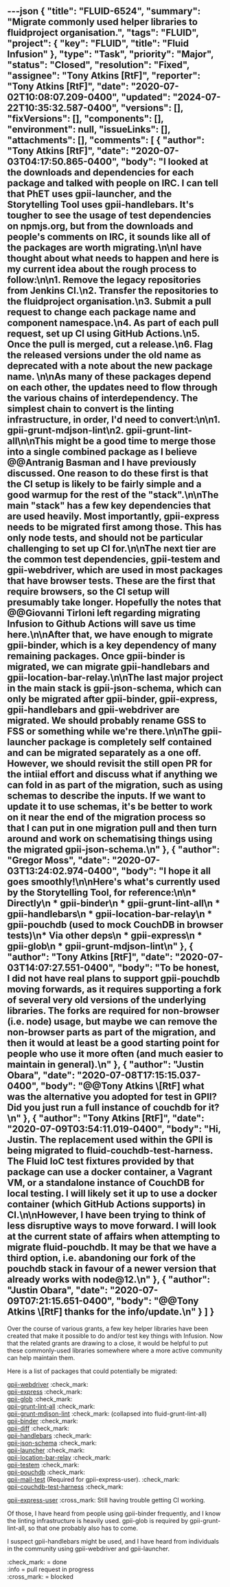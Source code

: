 ---json
{
  "title": "FLUID-6524",
  "summary": "Migrate commonly used helper libraries to fluidproject organisation.",
  "tags": "FLUID",
  "project": {
    "key": "FLUID",
    "title": "Fluid Infusion"
  },
  "type": "Task",
  "priority": "Major",
  "status": "Closed",
  "resolution": "Fixed",
  "assignee": "Tony Atkins [RtF]",
  "reporter": "Tony Atkins [RtF]",
  "date": "2020-07-02T10:08:07.209-0400",
  "updated": "2024-07-22T10:35:32.587-0400",
  "versions": [],
  "fixVersions": [],
  "components": [],
  "environment": null,
  "issueLinks": [],
  "attachments": [],
  "comments": [
    {
      "author": "Tony Atkins [RtF]",
      "date": "2020-07-03T04:17:50.865-0400",
      "body": "I looked at the downloads and dependencies for each package and talked with people on IRC.  I can tell that PhET uses gpii-launcher, and the Storytelling Tool uses gpii-handlebars.  It's tougher to see the usage of test dependencies on npmjs.org, but from the downloads and people's comments on IRC, it sounds like all of the packages are worth migrating.\n\nI have thought about what needs to happen and here is my current idea about the rough process to follow:\n\n1. Remove the legacy repositories from Jenkins CI.\n2. Transfer the repositories to the fluidproject organisation.\n3. Submit a pull request to change each package name and component namespace.\n4. As part of each pull request, set up CI using GitHub Actions.\n5. Once the pull is merged, cut a release.\n6. Flag the released versions under the old name as deprecated with a note about the new package name.&#x20;\n\nAs many of these packages depend on each other, the updates need to flow through the various chains of interdependency.  The simplest chain to convert is the linting infrastructure, in order, I'd need to convert:\n\n1. gpii-grunt-mdjson-lint\n2. gpii-grunt-lint-all\n\nThis might be a good time to merge those into a single combined package as I believe @@Antranig Basman and I have previously discussed.  One reason to do these first is that the CI setup is likely to be fairly simple and a good warmup for the rest of the \"stack\".\n\nThe main \"stack\" has a few key dependencies that are used heavily.  Most importantly, gpii-express needs to be migrated first among those.  This has only node tests, and should not be particular challenging to set up CI for.\n\nThe next tier are the common test dependencies, gpii-testem and gpii-webdriver, which are used in most packages that have browser tests.  These are the first that require browsers, so the CI setup will presumably take longer.  Hopefully the notes that @@Giovanni Tirloni left regarding migrating Infusion to Github Actions will save us time here.\n\nAfter that, we have enough to migrate gpii-binder, which is a key dependency of many remaining packages.  Once gpii-binder is migrated, we can migrate gpii-handlebars and gpii-location-bar-relay.\n\nThe last major project in the main stack is gpii-json-schema, which can only be migrated after gpii-binder, gpii-express, gpii-handlebars and gpii-webdriver are migrated.  We should probably rename GSS to FSS or something while we're there.\n\nThe gpii-launcher package is completely self contained and can be migrated separately as a one off.  However, we should revisit the still open PR for the intiial effort and discuss what if anything we can fold in as part of the migration, such as using schemas to describe the inputs.  If we want to update it to use schemas, it's be better to work on it near the end of the migration process so that I can put in one migration pull and then turn around and work on schematising things using the migrated gpii-json-schema.\n"
    },
    {
      "author": "Gregor Moss",
      "date": "2020-07-03T13:24:02.974-0400",
      "body": "I hope it all goes smoothly!\n\nHere's what's currently used by the Storytelling Tool, for reference:\n\n* Directly\n  * gpii-binder\n  * gpii-grunt-lint-all\n  * gpii-handlebars\n  * gpii-location-bar-relay\n  * **gpii-pouchdb** (used to mock CouchDB in browser tests)\n* Via other deps\n  * gpii-express\n  * gpii-glob\n  * gpii-grunt-mdjson-lint\n"
    },
    {
      "author": "Tony Atkins [RtF]",
      "date": "2020-07-03T14:07:27.551-0400",
      "body": "To be honest, I did not have real plans to support gpii-pouchdb moving forwards, as it requires supporting a fork of several very old versions of the underlying libraries.  The forks are required for non-browser (i.e. node) usage, but maybe we can remove the non-browser parts as part of the migration, and then it would at least be a good starting point for people who use it more often (and much easier to maintain in general).\n"
    },
    {
      "author": "Justin Obara",
      "date": "2020-07-08T17:15:15.037-0400",
      "body": "@@Tony Atkins \\[RtF] what was the alternative you adopted for test in GPII? Did you just run a full instance of couchdb for it?\n"
    },
    {
      "author": "Tony Atkins [RtF]",
      "date": "2020-07-09T03:54:11.019-0400",
      "body": "Hi, Justin.  The replacement used within the GPII is being migrated to fluid-couchdb-test-harness.  The Fluid IoC test fixtures provided by that package can use a docker container, a Vagrant VM, or a standalone instance of CouchDB for local testing.  I will likely set it up to use a docker container (which GitHub Actions supports) in CI.\n\nHowever, I have been trying to think of less disruptive ways to move forward.  I will look at the current state of affairs when attempting to migrate fluid-pouchdb.  It may be that we have a third option, i.e. abandoning our fork of the pouchdb stack in favour of a newer version that already works with node@12.\n"
    },
    {
      "author": "Justin Obara",
      "date": "2020-07-09T07:21:15.651-0400",
      "body": "@@Tony Atkins \\[RtF] thanks for the info/update.\n"
    }
  ]
}
---
Over the course of various grants, a few key helper libraries have been created that make it possible to do and/or test key things with Infusion.  Now that the related grants are drawing to a close, it would be helpful to put these commonly-used libraries somewhere where a more active community can help maintain them.

Here is a list of packages that could potentially be migrated:

[gpii-webdriver](https://github.com/GPII/gpii-webdriver) :check\_mark:\
[gpii-express](https://github.com/GPII/gpii-express) :check\_mark:\
[gpii-glob](https://github.com/GPII/gpii-glob) :check\_mark:\
[gpii-grunt-lint-all](https://github.com/GPII/gpii-grunt-lint-all) :check\_mark:\
[gpii-grunt-mdjson-lint](https://github.com/GPII/gpii-grunt-mdjson-lint) :check\_mark: (collapsed into fluid-grunt-lint-all)\
[gpii-binder](https://github.com/GPII/gpii-binder) :check\_mark:\
[gpii-diff](https://github.com/GPII/gpii-diff) :check\_mark:\
[gpii-handlebars](https://github.com/GPII/gpii-handlebars) :check\_mark:\
[gpii-json-schema](https://github.com/GPII/gpii-json-schema) :check\_mark:\
[gpii-launcher](https://github.com/GPII/gpii-launcher) :check\_mark:\
[gpii-location-bar-relay](https://github.com/GPII/gpii-location-bar-relay) :check\_mark:\
[gpii-testem](https://github.com/GPII/gpii-testem) :check\_mark:\
[gpii-pouchdb](https://github.com/GPII/gpii-pouchdb) :check\_mark:\
[gpii-mail-test](https://github.com/GPII/gpii-mail-test) (Required for gpii-express-user). :check\_mark:\
[gpii-couchdb-test-harness](https://github.com/GPII/gpii-couchdb-test-harness) :check\_mark:

[gpii-express-user](https://github.com/GPII/gpii-express-user) :cross\_mark: Still having trouble getting CI working.

Of those, I have heard from people using gpii-binder frequently, and I know the linting infrastructure is heavily used. gpii-glob is required by gpii-grunt-lint-all, so that one probably also has to come.

I suspect gpii-handlebars might be used, and I have heard from individuals in the community using gpii-webdriver and gpii-launcher.

:check\_mark: = done\
:info = pull request in progress\
:cross\_mark: = blocked

        
